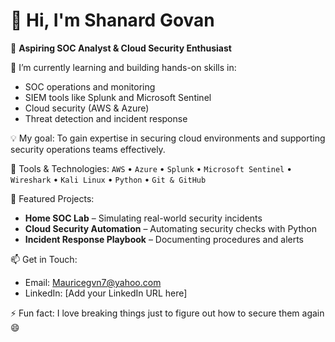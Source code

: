 # 👋 Hi, I'm Shanard Govan

🔐 **Aspiring SOC Analyst & Cloud Security Enthusiast**

🌱 I’m currently learning and building hands-on skills in:
- SOC operations and monitoring
- SIEM tools like Splunk and Microsoft Sentinel
- Cloud security (AWS & Azure)
- Threat detection and incident response

💡 My goal:
To gain expertise in securing cloud environments and supporting security operations teams effectively.

🧰 Tools & Technologies:
`AWS` • `Azure` • `Splunk` • `Microsoft Sentinel` • `Wireshark` • `Kali Linux` • `Python` • `Git & GitHub`

📂 Featured Projects:
- **Home SOC Lab** – Simulating real-world security incidents
- **Cloud Security Automation** – Automating security checks with Python
- **Incident Response Playbook** – Documenting procedures and alerts

📫 Get in Touch:
- Email: [Mauricegvn7@yahoo.com](mailto:Mauricegvn7@yahoo.com)
- LinkedIn: [Add your LinkedIn URL here]

⚡ Fun fact:
I love breaking things just to figure out how to secure them again 😄
